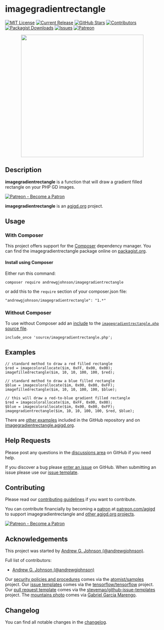 # imagegradientrectangle

[![MIT License](https://img.shields.io/badge/license-MIT-0366d6.png?colorB=0366d6&style=flat-square)](https://github.com/andrewgjohnson/imagegradientrectangle/blob/master/LICENSE)
[![Current Release](https://img.shields.io/github/release/andrewgjohnson/imagegradientrectangle.png?colorB=0366d6&style=flat-square&logoColor=white&logo=github)](https://github.com/andrewgjohnson/imagegradientrectangle/releases)
[![GitHub Stars](https://img.shields.io/github/stars/andrewgjohnson/imagegradientrectangle.png?colorB=0366d6&style=flat-square&logoColor=white&logo=github)](https://github.com/andrewgjohnson/imagegradientrectangle/stargazers)
[![Contributors](https://img.shields.io/github/contributors/andrewgjohnson/imagegradientrectangle.png?colorB=0366d6&style=flat-square&logoColor=white&logo=github)](https://github.com/andrewgjohnson/imagegradientrectangle/graphs/contributors)
[![Packagist Downloads](https://img.shields.io/packagist/dt/andrewgjohnson/imagegradientrectangle.png?colorB=0366d6&style=flat-square&logoColor=white&logo=packagist)](https://packagist.org/packages/andrewgjohnson/imagegradientrectangle/stats)
[![Issues](https://img.shields.io/github/issues/andrewgjohnson/imagegradientrectangle.png?colorB=0366d6&style=flat-square&logoColor=white&logo=github)](https://github.com/andrewgjohnson/imagegradientrectangle/issues)
[![Patreon](https://img.shields.io/endpoint.png?url=https%3A%2F%2Fshieldsio-patreon.vercel.app%2Fapi%3Fusername%3Dagjgd%26type%3Dpatrons&colorB=0366d6&style=flat-square&logoColor=white&logo=patreon)](https://patreon.com/agjgd)

<p align="center"><a href="https://imagegradientrectangle.agjgd.org/" title=""><img src="https://imagegradientrectangle.agjgd.org/documentation/imagegradientrectangle.agjgd.org/images/avatar.png" alt="" title="" width="400" id="avatar" /></a></p>

## Description

**imagegradientrectangle** is a function that will draw a gradient filled rectangle on your PHP GD images.

[![Patreon - Become a Patron](https://raster.shields.io/badge/Patreon%20-become%20a%20Patron-FD334A.png?style=for-the-badge&logo=patreon&logoColor=FD334A)](https://patreon.com/agjgd)

**imagegradientrectangle** is an [agjgd.org](https://agjgd.org) project.

## Usage

### With Composer

This project offers support for the [Composer](https://getcomposer.org/) dependency manager. You can find the imagegradientrectangle package online on [packagist.org](https://packagist.org/packages/andrewgjohnson/imagegradientrectangle).

#### Install using Composer

Either run this command:

    composer require andrewgjohnson/imagegradientrectangle

or add this to the `require` section of your composer.json file:

    "andrewgjohnson/imagegradientrectangle": "1.*"

### Without Composer

To use without Composer add an [include](http://php.net/manual/function.include.php) to the [`imagegradientrectangle.php` source file](https://raw.githubusercontent.com/andrewgjohnson/imagegradientrectangle/master/source/imagegradientrectangle.php).

    include_once 'source/imagegradientrectangle.php';

## Examples

    // standard method to draw a red filled rectangle
    $red = imagecolorallocate($im, 0xFF, 0x00, 0x00);
    imagefilledrectangle($im, 10, 10, 100, 100, $red);

    // standard method to draw a blue filled rectangle
    $blue = imagecolorallocate($im, 0x00, 0x00, 0xFF);
    imagefilledrectangle($im, 10, 10, 100, 100, $blue);

    // this will draw a red-to-blue gradient filled rectangle
    $red = imagecolorallocate($im, 0xFF, 0x00, 0x00);
    $blue = imagecolorallocate($im, 0x00, 0x00, 0xFF);
    imagegradientrectangle($im, 10, 10, 100, 100, $red, $blue);

There are [other examples](https://github.com/andrewgjohnson/imagegradientrectangle/tree/master/examples) included in the GitHub repository and on [imagegradientrectangle.agjgd.org](https://imagegradientrectangle.agjgd.org/examples/).

## Help Requests

Please post any questions in the [discussions area](https://github.com/andrewgjohnson/imagegradientrectangle/discussions) on GitHub if you need help.

If you discover a bug please [enter an issue](https://github.com/andrewgjohnson/imagegradientrectangle/issues/new) on GitHub. When submitting an issue please use our [issue template](https://github.com/andrewgjohnson/imagegradientrectangle/blob/master/ISSUE_TEMPLATE.md).

## Contributing

Please read our [contributing guidelines](https://github.com/andrewgjohnson/imagegradientrectangle/blob/master/CONTRIBUTING.md) if you want to contribute.

You can contribute financially by becoming a [patron](https://patreon.com/agjgd) at [patreon.com/agjgd](https://patreon.com/agjgd) to support imagegradientrectangle and [other agjgd.org projects](https://agjgd.org/projects/).

[![Patreon - Become a Patron](https://raster.shields.io/badge/Patreon%20-become%20a%20Patron-FD334A.png?style=for-the-badge&logo=patreon&logoColor=FD334A)](https://patreon.com/agjgd)

## Acknowledgements

This project was started by [Andrew G. Johnson (@andrewgjohnson)](https://github.com/andrewgjohnson).

Full list of contributors:
 * [Andrew G. Johnson (@andrewgjohnson)](https://github.com/andrewgjohnson)

Our [security policies and procedures](https://github.com/andrewgjohnson/imagegradientrectangle/blob/master/.github/SECURITY.md) comes via the [atomist/samples](https://github.com/atomist/samples/blob/master/SECURITY.md) project. Our [issue templates](https://github.com/andrewgjohnson/imagegradientrectangle/tree/master/.github/ISSUE_TEMPLATE) comes via the [tensorflow/tensorflow](https://github.com/tensorflow/tensorflow/blob/master/SECURITY.md) project. Our [pull request template](https://github.com/andrewgjohnson/imagegradientrectangle/blob/master/.github/PULL_REQUEST_TEMPLATE.md) comes via the [stevemao/github-issue-templates](https://github.com/stevemao/github-issue-templates) project. The [mountains photo](https://unsplash.com/photos/qJvpykJ5SKs) comes via [Gabriel Garcia Marengo](https://unsplash.com/@gabrielgm).

## Changelog

You can find all notable changes in the [changelog](https://github.com/andrewgjohnson/imagegradientrectangle/blob/master/CHANGELOG.md).
